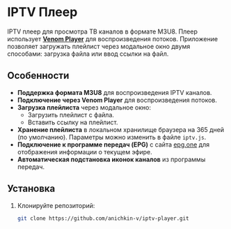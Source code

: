 # IPTV Плеер

IPTV плеер для просмотра ТВ каналов в формате M3U8. Плеер использует **[Venom Player](https://npm.io/package/venom-player)** для воспроизведения потоков. Приложение позволяет загружать плейлист через модальное окно двумя способами: загрузка файла или ввод ссылки на файл.

## Особенности

- **Поддержка формата M3U8** для воспроизведения IPTV каналов.
- **Подключение через Venom Player** для воспроизведения потоков.
- **Загрузка плейлиста** через модальное окно:
  - Загрузить плейлист с файла.
  - Вставить ссылку на плейлист.
- **Хранение плейлиста** в локальном хранилище браузера на 365 дней (по умолчанию). Параметры можно изменить в файле `iptv.js`.
- **Подключение к программе передач (EPG)** с сайта [epg.one](http://epg.one/epg2.xml) для отображения информации о текущем эфире.
- **Автоматическая подстановка иконок каналов** из программы передач.

## Установка

1. Клонируйте репозиторий:
   ```bash
   git clone https://github.com/anichkin-v/iptv-player.git
